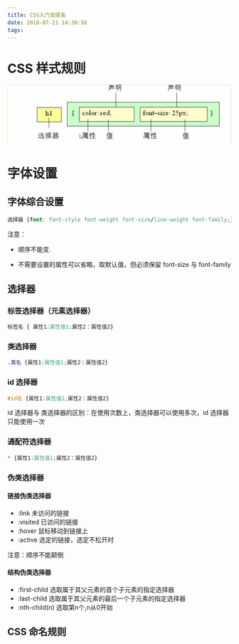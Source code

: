 ```yaml
---
title: CSS入门及提高
date: 2018-07-21 14:30:58
tags:
---
```


# CSS 样式规则

![CSS入门及提高](CSS入门及提高/CSS样式规则.png)

# 字体设置

## 字体综合设置

```css
选择器 {font: font-style font-weight font-size/line-weight font-family;}

```

注意：

- 顺序不能变.
  
- 不需要设置的属性可以省略，取默认值，但必须保留 font-size 与 font-family

## 选择器

### 标签选择器（元素选择器）

```css
标签名 { 属性1:属性值1;属性2：属性值2}
```

### 类选择器

```css
.类名 {属性1:属性值1;属性2：属性值2}
```

### id 选择器

```css
#id名 {属性1:属性值1;属性2：属性值2}
```

id 选择器与 类选择器的区别：在使用次数上，类选择器可以使用多次，id 选择器只能使用一次

### 通配符选择器

```css
* {属性1:属性值1;属性2：属性值2}
```

### 伪类选择器

#### 链接伪类选择器

- :link  未访问的链接
- :visited 已访问的链接
- :hover 鼠标移动到链接上
- :active 选定的链接，选定不松开时

注意：顺序不能颠倒

#### 结构伪类选择器

- :first-child 选取属于其父元素的首个子元素的指定选择器
- :last-child 选取属于其父元素的最后一个子元素的指定选择器
- :nth-child(n)  选取第n个,n从0开始

## CSS 命名规则

